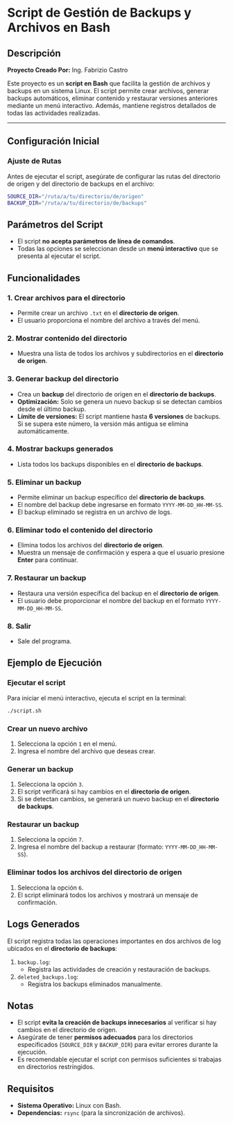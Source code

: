 # Script de Gestión de Backups y Archivos en Bash

## Descripción

**Proyecto Creado Por:** Ing. Fabrizio Castro

Este proyecto es un **script en Bash** que facilita la gestión de archivos y backups en un sistema Linux. El script permite crear archivos, generar backups automáticos, eliminar contenido y restaurar versiones anteriores mediante un menú interactivo. Además, mantiene registros detallados de todas las actividades realizadas.

---

## Configuración Inicial

### Ajuste de Rutas
Antes de ejecutar el script, asegúrate de configurar las rutas del directorio de origen y del directorio de backups en el archivo:
```bash
SOURCE_DIR="/ruta/a/tu/directorio/de/origen"
BACKUP_DIR="/ruta/a/tu/directorio/de/backups"
```

## Parámetros del Script
* El script **no acepta parámetros de línea de comandos**.
* Todas las opciones se seleccionan desde un **menú interactivo** que se presenta al ejecutar el script.

## Funcionalidades

### 1. Crear archivos para el directorio
* Permite crear un archivo `.txt` en el **directorio de origen**.
* El usuario proporciona el nombre del archivo a través del menú.

### 2. Mostrar contenido del directorio
* Muestra una lista de todos los archivos y subdirectorios en el **directorio de origen**.

### 3. Generar backup del directorio
* Crea un **backup** del directorio de origen en el **directorio de backups**.
* **Optimización:** Solo se genera un nuevo backup si se detectan cambios desde el último backup.
* **Límite de versiones:** El script mantiene hasta **6 versiones** de backups. Si se supera este número, la versión más antigua se elimina automáticamente.

### 4. Mostrar backups generados
* Lista todos los backups disponibles en el **directorio de backups**.

### 5. Eliminar un backup
* Permite eliminar un backup específico del **directorio de backups**.
* El nombre del backup debe ingresarse en formato `YYYY-MM-DD_HH-MM-SS`.
* El backup eliminado se registra en un archivo de logs.

### 6. Eliminar todo el contenido del directorio
* Elimina todos los archivos del **directorio de origen**.
* Muestra un mensaje de confirmación y espera a que el usuario presione **Enter** para continuar.

### 7. Restaurar un backup
* Restaura una versión específica del backup en el **directorio de origen**.
* El usuario debe proporcionar el nombre del backup en el formato `YYYY-MM-DD_HH-MM-SS`.

### 8. Salir
* Sale del programa.

## Ejemplo de Ejecución

### Ejecutar el script
Para iniciar el menú interactivo, ejecuta el script en la terminal:

```bash
./script.sh
```

### Crear un nuevo archivo
1. Selecciona la opción `1` en el menú.
2. Ingresa el nombre del archivo que deseas crear.

### Generar un backup
1. Selecciona la opción `3`.
2. El script verificará si hay cambios en el **directorio de origen**.
3. Si se detectan cambios, se generará un nuevo backup en el **directorio de backups**.

### Restaurar un backup
1. Selecciona la opción `7`.
2. Ingresa el nombre del backup a restaurar (formato: `YYYY-MM-DD_HH-MM-SS`).

### Eliminar todos los archivos del directorio de origen
1. Selecciona la opción `6`.
2. El script eliminará todos los archivos y mostrará un mensaje de confirmación.

## Logs Generados
El script registra todas las operaciones importantes en dos archivos de log ubicados en el **directorio de backups**:

1. `backup.log`:
   * Registra las actividades de creación y restauración de backups.
2. `deleted_backups.log`:
   * Registra los backups eliminados manualmente.

## Notas
* El script **evita la creación de backups innecesarios** al verificar si hay cambios en el directorio de origen.
* Asegúrate de tener **permisos adecuados** para los directorios especificados (`SOURCE_DIR` y `BACKUP_DIR`) para evitar errores durante la ejecución.
* Es recomendable ejecutar el script con permisos suficientes si trabajas en directorios restringidos.

## Requisitos
* **Sistema Operativo:** Linux con Bash.
* **Dependencias:** `rsync` (para la sincronización de archivos).
